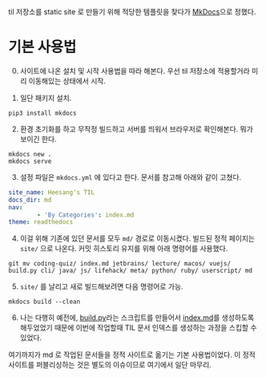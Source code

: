 
til 저장소를 static site 로 만들기 위해 적당한 템플릿을 찾다가  [MkDocs](https://www.mkdocs.org/)으로 정했다.

# 기본 사용법

0. 사이트에 나온 설치 및 시작 사용법을 따라 해본다. 우선 til 저장소에 적용할거라 미리 이동해있는 상태에서 시작.

1. 일단 패키지 설치.

```
pip3 install mkdocs
```

2. 환경 초기화를 하고 무작정 빌드하고 서버를 띄워서 브라우저로 확인해본다. 뭐가 보이긴 한다.

```
mkdocs new .
mkdocs serve
```

3. 설정 파일은 `mkdocs.yml` 에 있다고 한다. 문서를 참고해 아래와 같이 고쳤다.

```yaml
site_name: Heesang's TIL
docs_dir: md
nav:
        - 'By Categories': index.md
theme: readthedocs
```

4. 이걸 위해 기존에 있던 문서를 모두 `md/` 경로로 이동시켰다. 빌드된 정적 페이지는 `site/` 으로 나온다. 커밋 히스토리 유지를 위해 아래 명령어를 사용했다.

```
git mv coding-quiz/ index.md jetbrains/ lecture/ macos/ vuejs/ build.py cli/ java/ js/ lifehack/ meta/ python/ ruby/ userscript/ md
```

5. `site/` 를 날리고 새로 빌드해보려면 다음 명령어로 가능.

```
mkdocs build --clean
```

6. 나는 다행히 예전에, [build.py](../builld.py)라는 스크립트를 만들어서 [index.md](../index.md)를 생성하도록 해두었었기 때문에 이번에 작업할때 TIL 문서 인덱스를 생성하는 과정을 스킵할 수 있었다.

여기까지가 md 로 작업된 문서들을 정적 사이트로 옮기는 기본 사용법이었다. 이 정적 사이트를 퍼블리싱하는 것은 별도의 이슈이므로 여기에서 일단 마무리.
